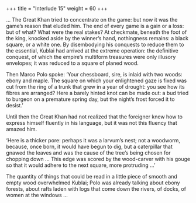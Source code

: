 +++
title = "Interlude 15"
weight = 60
+++

… The Great Khan tried to concentrate on the game: but now it was the game’s reason that eluded him. The end of every game is a gain or a loss: but of what? What were the real stakes? At checkmate, beneath the foot of the king, knocked aside by the winner’s hand, nothingness remains: a black square, or a white one. By disembodying his conquests to reduce them to the essential, Kublai had arrived at the extreme operation: the definitive conquest, of which the empire’s multiform treasures were only illusory envelopes; it was reduced to a square of planed wood.

Then Marco Polo spoke: ‘Your chessboard, sire, is inlaid with two woods: ebony and maple. The square on which your enlightened gaze is fixed was cut from the ring of a trunk that grew in a year of drought: you see how its fibres are arranged? Here a barely hinted knot can be made out: a bud tried to burgeon on a premature spring day, but the night’s frost forced it to desist.’

Until then the Great Khan had not realized that the foreigner knew how to express himself fluently in his language, but it was not this fluency that amazed him.

‘Here is a thicker pore: perhaps it was a larvum’s nest; not a woodworm, because, once born, it would have begun to dig, but a caterpillar that gnawed the leaves and was the cause of the tree’s being chosen for chopping down … This edge was scored by the wood-carver with his gouge so that it would adhere to the next square, more protruding …’

The quantity of things that could be read in a little piece of smooth and empty wood overwhelmed Kublai; Polo was already talking about ebony forests, about rafts laden with logs that come down the rivers, of docks, of women at the windows …